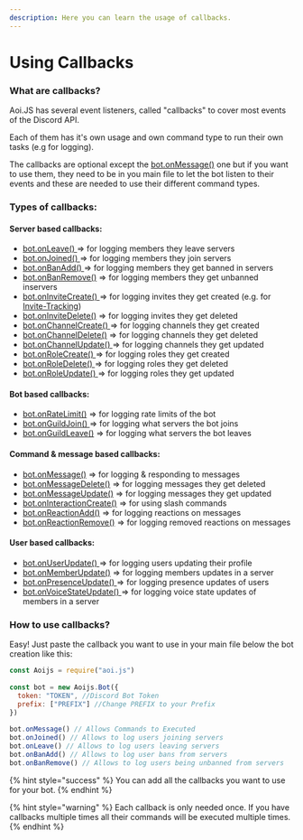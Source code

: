 ```yaml
---
description: Here you can learn the usage of callbacks.
---
```


# Using Callbacks

### What are callbacks?

Aoi.JS has several event listeners, called "callbacks" to cover most events of the Discord API.

Each of them has it's own usage and own command type to run their own tasks (e.g for logging).

The callbacks are optional except the [bot.onMessage()](../../callbacks/bot.onmessage.md) one but if you want to use them, they need to be in you main file to let the bot listen to their events and these are needed to use their different command types.

### Types of callbacks:

#### Server based callbacks:

* [bot.onLeave() ](../../callbacks/bot.onleave.md)=> for logging members they leave servers
* [bot.onJoined() ](broken-reference)=> for logging members they join servers
* [bot.onBanAdd() ](../../callbacks/bot.onbanadd.md)=> for logging members they get banned in servers
* [bot.onBanRemove()](../../callbacks/bot.onbanremove.md) => for logging members they get unbanned inservers
* [bot.onInviteCreate() ](../../callbacks/bot.oninvitecreate.md)=> for logging invites they get created (e.g. for [Invite-Tracking](../advanced-guides/invite-system.md))
* [bot.onInviteDelete()](../../callbacks/bot.oninvitedelete.md) => for logging invites they get deleted
* [bot.onChannelCreate() ](../../callbacks/bot.onchannelcreate.md)=> for logging channels they get created
* [bot.onChannelDelete()](../../callbacks/bot.onchanneldelete.md) => for logging channels they get deleted
* [bot.onChannelUpdate() ](../../callbacks/bot.onchannelupdate.md)=> for logging channels they get updated
* [bot.onRoleCreate() ](../../callbacks/bot.onrolecreate.md)=> for logging roles they get created
* [bot.onRoleDelete() ](../../callbacks/bot.onroledelete.md)=> for logging roles they get deleted
* [bot.onRoleUpdate() ](../../callbacks/bot.onroleupdate.md)=> for logging roles they get updated

#### Bot based callbacks:

* [bot.onRateLimit()](../../callbacks/bot.onratelimit.md) => for logging rate limits of the bot
* [bot.onGuildJoin() ](../../callbacks/bot.onguildadd.md)=> for logging what servers the bot joins
* [bot.onGuildLeave()](../../callbacks/bot.onguildleave.md) => for logging what servers the bot leaves

#### Command & message based callbacks:

* [bot.onMessage()](../../callbacks/bot.onmessage.md) => for logging & responding to messages
* [bot.onMessageDelete()](../../callbacks/bot.onmessagedelete.md) => for logging messages they get deleted
* [bot.onMessageUpdate()](../../callbacks/bot.onmessageupdate.md) => for logging messages they get updated
* [bot.onInteractionCreate()](../advanced-guides/slash-commands.md) => for using slash commands
* [bot.onReactionAdd()](../../callbacks/bot.onreactionadd.md) => for logging reactions on messages
* [bot.onReactionRemove()](../../callbacks/bot.onreactionremove.md) => for logging removed reactions on messages

#### User based callbacks:

* [bot.onUserUpdate() ](../../callbacks/bot.onuserupdate.md)=> for logging users updating their profile
* [bot.onMemberUpdate()](../../callbacks/bot.onmemberupdate.md) => for logging members updates in a server
* [bot.onPresenceUpdate() ](../../callbacks/bot.onpresenceupdate.md)=> for logging presence updates of users
* [bot.onVoiceStateUpdate() ](../../callbacks/bot.onvoicestateupdate.md)=> for logging voice state updates of members in a server

### How to use callbacks?

Easy! Just paste the callback you want to use in your main file below the bot creation like this:

```javascript
const Aoijs = require("aoi.js")
 
const bot = new Aoijs.Bot({
  token: "TOKEN", //Discord Bot Token
  prefix: ["PREFIX"] //Change PREFIX to your Prefix
})
 
bot.onMessage() // Allows Commands to Executed
bot.onJoined() // Allows to log users joining servers
bot.onLeave() // Allows to log users leaving servers
bot.onBanAdd() // Allows to log user bans from servers
bot.onBanRemove() // Allows to log users being unbanned from servers
```

{% hint style="success" %}
You can add all the callbacks you want to use for your bot.
{% endhint %}

{% hint style="warning" %}
Each callback is only needed once. If you have callbacks multiple times all their commands will be executed multiple times.
{% endhint %}
